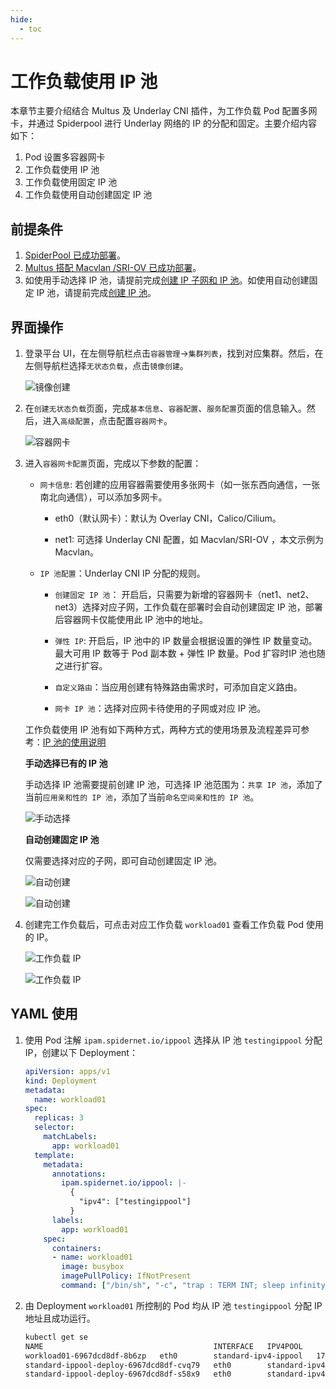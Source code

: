 ```yaml
---
hide:
  - toc
---
```


# 工作负载使用 IP 池

本章节主要介绍结合 Multus 及 Underlay CNI 插件，为工作负载 Pod 配置多网卡，并通过 Spiderpool 进行 Underlay 网络的 IP 的分配和固定。主要介绍内容如下：

1. Pod 设置多容器网卡
2. 工作负载使用 IP 池
3. 工作负载使用固定 IP 池
4. 工作负载使用自动创建固定 IP 池

## 前提条件

1. [SpiderPool 已成功部署](../../modules/spiderpool/install.md)。
2. [Multus 搭配 Macvlan /SRI-OV 已成功部署](../../modules/multus-underlay/install.md)。
3. 如使用手动选择 IP 池，请提前完成[创建 IP 子网和 IP 池](../../modules/spiderpool/createpool.md)。如使用自动创建固定 IP 池，请提前完成[创建 IP 池](../../modules/spiderpool/createpool.md)。

## 界面操作

1. 登录平台 UI，在左侧导航栏点击`容器管理`->`集群列表`，找到对应集群。然后，在左侧导航栏选择`无状态负载`，点击`镜像创建`。

    ![镜像创建](https://docs.daocloud.io/daocloud-docs-images/docs/network/images/useippool.jpg)

2. 在`创建无状态负载`页面，完成`基本信息`、`容器配置`、`服务配置`页面的信息输入。然后，进入`高级配置`，点击配置`容器网卡`。

    ![容器网卡](https://docs.daocloud.io/daocloud-docs-images/docs/network/images/useippool02.jpg)

3. 进入`容器网卡配置`页面，完成以下参数的配置：

    - `网卡信息`: 若创建的应用容器需要使用多张网卡（如一张东西向通信，一张南北向通信），可以添加多网卡。

        - eth0（默认网卡）：默认为 Overlay CNI，Calico/Cilium。

        - net1: 可选择 Underlay CNI 配置，如 Macvlan/SRI-OV ，本文示例为 Macvlan。

    - `IP 池配置`：Underlay CNI IP 分配的规则。

        - `创建固定 IP 池`： 开启后，只需要为新增的容器网卡（net1、net2、net3）选择对应子网，工作负载在部署时会自动创建固定 IP 池，部署后容器网卡仅能使用此 IP 池中的地址。

        - `弹性 IP`: 开启后，IP 池中的 IP 数量会根据设置的弹性 IP 数量变动。最大可用 IP 数等于 Pod 副本数 + 弹性 IP 数量。Pod 扩容时IP 池也随之进行扩容。

        - `自定义路由`：当应用创建有特殊路由需求时，可添加自定义路由。

        - `网卡 IP 池`：选择对应网卡待使用的子网或对应 IP 池。

    工作负载使用 IP 池有如下两种方式，两种方式的使用场景及流程差异可参考：[IP 池的使用说明](ippoolusage.md)

    **手动选择已有的 IP 池**

    手动选择 IP 池需要提前创建 IP 池，可选择 IP 池范围为：`共享 IP 池`，添加了当前`应用亲和性的 IP 池`，添加了当前`命名空间亲和性的 IP 池`。

    ![手动选择](https://docs.daocloud.io/daocloud-docs-images/docs/network/images/useippool05.jpg)

    **自动创建固定 IP 池**

    仅需要选择对应的子网，即可自动创建固定 IP 池。

    ![自动创建](https://docs.daocloud.io/daocloud-docs-images/docs/network/images/useippool03.jpg)

    ![自动创建](https://docs.daocloud.io/daocloud-docs-images/docs/network/images/useippool04.jpg)

4. 创建完工作负载后，可点击对应工作负载 `workload01` 查看工作负载 Pod 使用的 IP。

    ![工作负载 IP](https://docs.daocloud.io/daocloud-docs-images/docs/network/images/useippool06.jpg)

    ![工作负载 IP](https://docs.daocloud.io/daocloud-docs-images/docs/network/images/useippool07.jpg)

## YAML 使用

1. 使用 Pod 注解 `ipam.spidernet.io/ippool` 选择从 IP 池 `testingippool` 分配 IP，创建以下 Deployment：

    ```yaml
    apiVersion: apps/v1
    kind: Deployment
    metadata:
      name: workload01
    spec:
      replicas: 3
      selector:
        matchLabels:
          app: workload01
      template:
        metadata:
          annotations:
            ipam.spidernet.io/ippool: |-
              {
                "ipv4": ["testingippool"]
              }
          labels:
            app: workload01
        spec:
          containers:
          - name: workload01
            image: busybox
            imagePullPolicy: IfNotPresent
            command: ["/bin/sh", "-c", "trap : TERM INT; sleep infinity & wait"]
    ```

2. 由 Deployment `workload01` 所控制的 Pod 均从 IP 池 `testingippool` 分配 IP 地址且成功运行。

    ```bash
    kubectl get se
    NAME                                      INTERFACE   IPV4POOL               IPV4              IPV6POOL   IPV6   NODE            CREATETION TIME
    workload01-6967dcd8df-8b6zp   eth0        standard-ipv4-ippool   172.18.41.47/24                     spider-worker   7s
    standard-ippool-deploy-6967dcd8df-cvq79   eth0        standard-ipv4-ippool   172.18.41.50/24                     spider-worker   7s
    standard-ippool-deploy-6967dcd8df-s58x9   eth0        standard-ipv4-ippool   172.18.41.41/24                     spider-worker   7s
    ```
